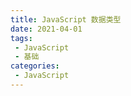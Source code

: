 ```yaml
---
title: JavaScript 数据类型
date: 2021-04-01
tags:
 - JavaScript
 - 基础
categories: 
 - JavaScript
---
```



